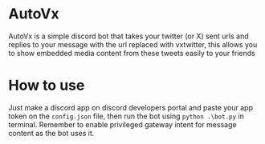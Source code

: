 # AutoVx
AutoVx is a simple discord bot that takes your twitter (or X) sent urls and replies to your message with the url replaced with vxtwitter,
this allows you to show embedded media content from these tweets easily to your friends
# How to use
Just make a discord app on discord developers portal and paste your app token on the ``config.json`` file, then run the bot using ``python .\bot.py`` in terminal.
Remember to enable privileged gateway intent for message content as the bot uses it.